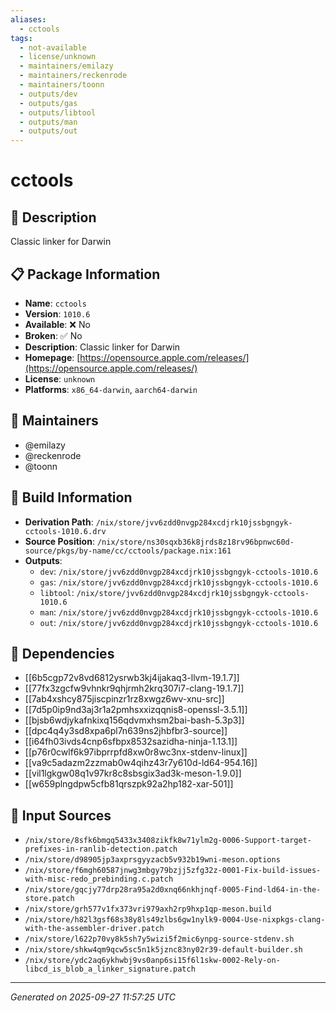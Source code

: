 ```yaml
---
aliases:
  - cctools
tags:
  - not-available
  - license/unknown
  - maintainers/emilazy
  - maintainers/reckenrode
  - maintainers/toonn
  - outputs/dev
  - outputs/gas
  - outputs/libtool
  - outputs/man
  - outputs/out
---
```


# cctools

## 📝 Description

Classic linker for Darwin

## 📋 Package Information

- **Name**: `cctools`
- **Version**: `1010.6`
- **Available**: ❌ No
- **Broken**: ✅ No
- **Description**: Classic linker for Darwin
- **Homepage**: [https://opensource.apple.com/releases/](https://opensource.apple.com/releases/)
- **License**: `unknown`
- **Platforms**: `x86_64-darwin`, `aarch64-darwin`
## 👥 Maintainers

- @emilazy
- @reckenrode
- @toonn


## 🔧 Build Information

- **Derivation Path**: `/nix/store/jvv6zdd0nvgp284xcdjrk10jssbgngyk-cctools-1010.6.drv`
- **Source Position**: `/nix/store/ns30sqxb36k8jrds8z18rv96bpnwc60d-source/pkgs/by-name/cc/cctools/package.nix:161`
- **Outputs**:
  - `dev`:  `/nix/store/jvv6zdd0nvgp284xcdjrk10jssbgngyk-cctools-1010.6`
  - `gas`:  `/nix/store/jvv6zdd0nvgp284xcdjrk10jssbgngyk-cctools-1010.6`
  - `libtool`:  `/nix/store/jvv6zdd0nvgp284xcdjrk10jssbgngyk-cctools-1010.6`
  - `man`:  `/nix/store/jvv6zdd0nvgp284xcdjrk10jssbgngyk-cctools-1010.6`
  - `out`:  `/nix/store/jvv6zdd0nvgp284xcdjrk10jssbgngyk-cctools-1010.6`

## 🔗 Dependencies

- [[6b5cgp72v8vd6812ysrwb3kj4ijakaq3-llvm-19.1.7]]
- [[77fx3zgcfw9vhnkr9qhjrmh2krq307i7-clang-19.1.7]]
- [[7ab4xshcy875jiscpinzr1rz8xwgz6wv-xnu-src]]
- [[7d5p0ip9nd3aj3r1a2pmhsxxizqqnis8-openssl-3.5.1]]
- [[bjsb6wdjykafnkixq156qdvmxhsm2bai-bash-5.3p3]]
- [[dpc4q4y3sd8xpa6pl7n639ns2jhbfbr3-source]]
- [[i64fh03ivds4cnp6sfbpx8532sazidha-ninja-1.13.1]]
- [[p76r0cwlf6k97ibprrpfd8xw0r8wc3nx-stdenv-linux]]
- [[va9c5adazm2zzmab0w4qihz43r7y610d-ld64-954.16]]
- [[vil1lgkgw08q1v97kr8c8sbsgix3ad3k-meson-1.9.0]]
- [[w659plngdpw5cfb81qrszpk92a2hp182-xar-501]]

## 📁 Input Sources

- `/nix/store/8sfk6bmgq5433x3408zikfk8w71ylm2g-0006-Support-target-prefixes-in-ranlib-detection.patch`
- `/nix/store/d98905jp3axprsgyyzacb5v932b19wni-meson.options`
- `/nix/store/f6mgh60587jnwg3mbgy79bzjj5zfg32z-0001-Fix-build-issues-with-misc-redo_prebinding.c.patch`
- `/nix/store/gqcjy77drp28ra95a2d0xnq66nkhjnqf-0005-Find-ld64-in-the-store.patch`
- `/nix/store/grh577v1fx373vri979axh2rp9hxp1qp-meson.build`
- `/nix/store/h82l3gsf68s38y8ls49zlbs6gw1nylk9-0004-Use-nixpkgs-clang-with-the-assembler-driver.patch`
- `/nix/store/l622p70vy8k5sh7y5wizi5f2mic6ynpg-source-stdenv.sh`
- `/nix/store/shkw4qm9qcw5sc5n1k5jznc83ny02r39-default-builder.sh`
- `/nix/store/ydc2aq6ykhwbj9vs0anp6si15f6l1skw-0002-Rely-on-libcd_is_blob_a_linker_signature.patch`

---
*Generated on 2025-09-27 11:57:25 UTC*
